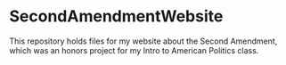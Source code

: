 # SecondAmendmentWebsite
This repository holds files for my website about the Second Amendment, which was an honors project for my Intro to American Politics class.
